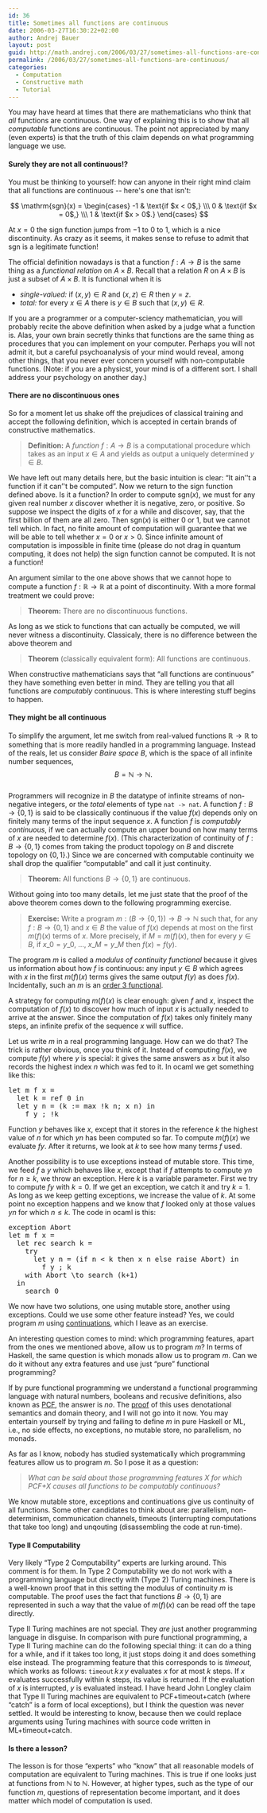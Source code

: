 ```yaml
---
id: 36
title: Sometimes all functions are continuous
date: 2006-03-27T16:30:22+02:00
author: Andrej Bauer
layout: post
guid: http://math.andrej.com/2006/03/27/sometimes-all-functions-are-continuous/
permalink: /2006/03/27/sometimes-all-functions-are-continuous/
categories:
  - Computation
  - Constructive math
  - Tutorial
---
```

You may have heard at times that there are mathematicians who think that _all_ functions are continuous. One way of explaining this is to show that all _computable_ functions are continuous. The point not appreciated by many (even experts) is that the truth of this claim depends on what programming language we use.  
<!--more-->

#### Surely they are not all continuous!?

You must be thinking to yourself: how can anyone in their right mind claim that all functions are continuous -- here's one that isn't:

$$
\mathrm{sgn}(x) =
\begin{cases}
-1 & \text{if $x < 0$,} \\\
0  & \text{if $x = 0$,} \\\
1  & \text{if $x > 0$.}
\end{cases}
$$

At $x=0$ the sign function jumps from $-1$ to $0$ to $1$, which is a nice discontinuity. As crazy as it seems, it makes sense to refuse to admit that $\textrm{sgn}$ is a legitimate function!

The official definition nowadays is that a function $f : A \to B$ is the same thing as a _functional relation_ on $A \times B$. Recall that a relation $R$ on $A \times B$ is just a subset of $A \times B$. It is functional when it is

  * _single-valued:_ if $(x,y) \in R$ and $(x,z) \in R$ then $y = z$.
  * _total:_ for every $x \in A$ there is $y \in B$ such that $(x,y) \in R$.

If you are a programmer or a computer-sciency mathematician, you will probably recite the above definition when asked by a judge what a function is. Alas, your own brain secretly thinks that functions are the same thing as procedures that you can implement on your computer. Perhaps you will not admit it, but a careful psychoanalysis of your mind would reveal, among other things, that you never ever concern yourself with non-computable functions. (Note: if you are a physicst, your mind is of a different sort. I shall address your psychology on another day.)

#### There are no discontinuous ones

So for a moment let us shake off the prejudices of classical training and accept the following definition, which is accepted in certain brands of constructive mathematics.

> **Definition:** A _function_ $f : A \to B$ is a computational procedure which takes as an input $x \in A$ and yields as output a uniquely determined $y \in B$.

We have left out many details here, but the basic intuition is clear: &#8220;It ain&#8217;'t a function if it can&#8217;'t be computed&#8221;. Now we return to the sign function defined above. Is it a function? In order to compute $\mathrm{sgn}(x)$, we must for any given real number $x$ discover whether it is negative, zero, or positive. So suppose we inspect the digits of $x$ for a while and discover, say, that the first billion of them are all zero. Then $\mathrm{sgn}(x)$ is either $0$ or $1$, but we cannot tell which. In fact, no finite amount of computation will guarantee that we will be able to tell whether $x=0$ or $x > 0$. Since infinite amount of computation is impossible in finite time (please do not drag in quantum computing, it does not help) the sign function cannot be computed. It is not a function!

An argument similar to the one above shows that we cannot hope to compute a function $f : \mathbb{R} \to \mathbb{R}$ at a point of discontinuity. With a more formal treatment we could prove:

> **Theorem:** There are no discontinuous functions.

As long as we stick to functions that can actually be computed, we will never witness a discontinuity. Classicaly, there is no difference between the above theorem and

> **Theorem** (classically equivalent form): All functions are continuous.

When constructive mathematicians says that &#8220;all functions are continuous&#8221; they have something even better in mind. They are telling you that all functions are _computably_ continuous. This is where interesting stuff begins to happen.

#### They might be all continuous

To simplify the argument, let me switch from real-valued functions $\mathbb{R} \to \mathbb{R}$ to something that is more readily handled in a programming language. Instead of the reals, let us consider _Baire space_ $B$, which is the space of all infinite number sequences,  
$$B = \mathbb{N} \to \mathbb{N}.$$  
Programmers will recognize in $B$ the datatype of infinite streams of non-negative integers, or the _total_ elements of type `nat -> nat`. A function $f : B \to \lbrace 0,1 \rbrace$ is said to be classically continuous if the value $f(x)$ depends only on finitely many terms of the input sequence $x$. A function $f$ is _computably continuous_, if we can actually compute an upper bound on how many terms of $x$ are needed to determine $f(x)$. (This characterization of continuity of $f : B \to \lbrace 0,1 \rbrace$ comes from taking the product topology on $B$ and discrete topology on $\lbrace 0,1 \rbrace$.) Since we are concerned with computable continuity we shall drop the qualifier &#8220;computable&#8221; and call it just continuity.

> **Theorem:** All functions $B \to \lbrace 0,1 \rbrace$ are continuous.

Without going into too many details, let me just state that the proof of the above theorem comes down to the following programming exercise.

> **Exercise:** Write a program $m : (B \to \lbrace 0,1 \rbrace) \to B \to \mathbb{N}$ such that, for any $f : B \to \lbrace 0,1 \rbrace$ and $x \in B$ the value of $f(x)$ depends at most on the first $m(f)(x)$ terms of $x$. More precisely, if $M = m(f)(x)$, then for every $y \in B$, if $x\_0 = y\_0$, &#8230;, $x\_M = y\_M$ then $f(x) = f(y)$.

The program $m$ is called a _modulus of continuity functional_ because it gives us information about how $f$ is continuous: any input $y \in B$ which agrees with $x$ in the first $m(f)(x)$ terms gives the same output $f(y)$ as does $f(x)$. Incidentally, such an $m$ is an [order 3 functional](/2006/03/21/interesting-higher-order-functionals/).

A strategy for computing $m(f)(x)$ is clear enough: given $f$ and $x$, inspect the computation of $f(x)$ to discover how much of input $x$ is actually needed to arrive at the answer. Since the computation of $f(x)$ takes only finitely many steps, an infinite prefix of the sequence $x$ will suffice.

Let us write $m$ in a real programming language. How can we do that? The trick is rather obvious, once you think of it. Instead of computing $f(x)$, we compute $f(y)$ where $y$ is special: it gives the same answers as $x$ but it also records the highest index $n$ which was fed to it. In ocaml we get something like this:

<pre class="brush: plain; gutter: false; title: ; notranslate" title="">let m f x =
  let k = ref 0 in
  let y n = (k := max !k n; x n) in
    f y ; !k
</pre>

Function $y$ behaves like $x$, except that it stores in the reference $k$ the highest value of $n$ for which $y n$ has been computed so far. To compute $m(f)(x)$ we evaluate $f y$. After it returns, we look at $k$ to see how many terms $f$ used.

Another possibility is to use exceptions instead of mutable store. This time, we feed $f$ a $y$ which behaves like $x$, except that if $f$ attempts to compute $y n$ for $n \geq k$, we throw an exception. Here $k$ is a variable parameter. First we try to compute $f y$ with $k = 0$. If we get an exception, we catch it and try $k = 1$. As long as we keep getting exceptions, we increase the value of $k$. At some point no exception happens and we know that $f$ looked only at those values $y n$ for which $n \leq k$. The code in ocaml is this:

<pre class="brush: plain; gutter: false; title: ; notranslate" title="">exception Abort
let m f x =
  let rec search k =
    try
      let y n = (if n &lt; k then x n else raise Abort) in
        f y ; k
    with Abort \to search (k+1)
  in
    search 0
</pre>

We now have two solutions, one using mutable store, another using exceptions. Could we use some other feature instead? Yes, we could program $m$ using [continuations](http://en.wikipedia.org/wiki/Continuations), which I leave as an exercise.

An interesting question comes to mind: which programming features, apart from the ones we mentioned above, allow us to program $m$? In terms of Haskell, the same question is which monads allow us to program $m$. Can we do it without any extra features and use just &#8220;pure&#8221; functional programming?

If by pure functional programming we understand a functional programming language with natural numbers, booleans and recusive definitions, also known as [PCF](http://en.wikipedia.org/wiki/Programming_language_for_Computable_Functions), the answer is _no_. The [proof](http://www.cs.bham.ac.uk/~mhe/papers/cca2001.pdf) of this uses denotational semantics and domain theory, and I will not go into it now. You may entertain yourself by trying and failing to define $m$ in pure Haskell or ML, i.e., no side effects, no exceptions, no mutable store, no parallelism, no monads.

As far as I know, nobody has studied systematically which programming features allow us to program $m$. So I pose it as a question:

> _What can be said about those programming features X for which PCF+X causes all functions to be computably continuous?_

We know mutable store, exceptions and continuations give us continuity of all functions. Some other candidates to think about are: parallelism, non-determinism, communication channels, timeouts (interrupting computations that take too long) and unqouting (disassembling the code at run-time).

#### Type II Computability

Very likely &#8220;Type 2 Computability&#8221; experts are lurking around. This comment is for them. In Type 2 Computability we do not work with a programming language but directly with (Type 2) Turing machines. There is a well-known proof that in this setting the modulus of continuity $m$ is computable. The proof uses the fact that functions $B \to \lbrace 0,1 \rbrace$ are represented in such a way that the value of $m(f)(x)$ can be read off the tape directly.

Type II Turing machines are not special. They _are_ just another programming language in disguise. In comparison with pure functional programming, a Type II Turing machine can do the following special thing: it can do a thing for a while, and if it takes too long, it just stops doing it and does something else instead. The programming feature that this corresponds to is _timeout_, which works as follows: $\mathtt{timeout}\, k\, x\, y$ evaluates $x$ for at most $k$ steps. If $x$ evaluates successfully within $k$ steps, its value is returned. If the evaluation of $x$ is interrupted, $y$ is evaluated instead. I have heard John Longley claim that Type II Turing machines are equivalent to PCF+timeout+catch (where &#8220;catch&#8221; is a form of local exceptions), but I think the question was never settled. It would be interesting to know, because then we could replace arguments using Turing machines with source code written in ML+timeout+catch.

#### Is there a lesson?

The lesson is for those &#8220;experts&#8221; who &#8220;know&#8221; that all reasonable models of computation are equivalent to Turing machines. This is true if one looks just at functions from $\mathbb{N}$ to $\mathbb{N}$. However, at higher types, such as the type of our function $m$, questions of representation become important, and it does matter which model of computation is used.
